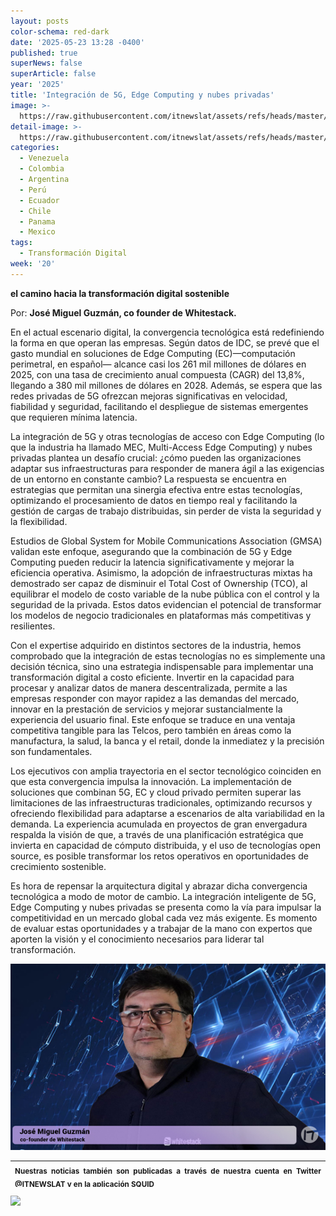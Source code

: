```yaml
---
layout: posts
color-schema: red-dark
date: '2025-05-23 13:28 -0400'
published: true
superNews: false
superArticle: false
year: '2025'
title: 'Integración de 5G, Edge Computing y nubes privadas'
image: >-
  https://raw.githubusercontent.com/itnewslat/assets/refs/heads/master/img/540x320/Jose-Miguel-Guzman-p.jpg
detail-image: >-
  https://raw.githubusercontent.com/itnewslat/assets/refs/heads/master/img/1024x680/Jose-Miguel-Guzman-g.jpg
categories:
  - Venezuela
  - Colombia
  - Argentina
  - Perú
  - Ecuador
  - Chile
  - Panama
  - Mexico
tags:
  - Transformación Digital
week: '20'
---
```

**el camino hacia la transformación digital sostenible**
 
Por: **José Miguel Guzmán, co founder de Whitestack.**

En el actual escenario digital, la convergencia tecnológica está redefiniendo la forma en que operan las empresas. Según datos de IDC, se prevé que el gasto mundial en soluciones de Edge Computing (EC)—computación perimetral, en español— alcance casi los 261 mil millones de dólares en 2025, con una tasa de crecimiento anual compuesta (CAGR) del 13,8%, llegando a 380 mil millones de dólares en 2028. Además, se espera que las redes privadas de 5G ofrezcan mejoras significativas en velocidad, fiabilidad y seguridad, facilitando el despliegue de sistemas emergentes que requieren mínima latencia. 

La integración de 5G  y otras tecnologías de acceso con Edge Computing (lo que la industria ha llamado MEC, Multi-Access Edge Computing) y nubes privadas plantea un desafío crucial: ¿cómo pueden las organizaciones adaptar sus infraestructuras para responder de manera ágil a las exigencias de un entorno en constante cambio? La respuesta se encuentra en estrategias que permitan una sinergia efectiva entre estas tecnologías, optimizando el procesamiento de datos en tiempo real y facilitando la gestión de cargas de trabajo distribuidas, sin perder de vista la seguridad y la flexibilidad.

Estudios de Global System for Mobile Communications Association (GMSA) validan este enfoque, asegurando que la combinación de 5G y Edge Computing pueden reducir la latencia significativamente y mejorar la eficiencia operativa. Asimismo, la adopción de infraestructuras mixtas ha demostrado ser capaz de disminuir el Total Cost of Ownership (TCO), al equilibrar el modelo de costo variable de la nube pública con el control y la seguridad de la privada. Estos datos evidencian el potencial de transformar los modelos de negocio tradicionales en plataformas más competitivas y resilientes.

Con el expertise adquirido en distintos sectores de la industria, hemos comprobado que la integración de estas tecnologías no es simplemente una decisión técnica, sino una estrategia indispensable para implementar una transformación digital a costo eficiente. Invertir en la  capacidad para procesar y analizar datos de manera descentralizada, permite a las empresas responder con mayor rapidez a las demandas del mercado, innovar en la prestación de servicios y mejorar sustancialmente la experiencia del usuario final. Este enfoque se traduce en una ventaja competitiva tangible para las Telcos, pero también en áreas como la manufactura, la salud, la banca y el retail, donde la inmediatez y la precisión son fundamentales.

Los ejecutivos con amplia trayectoria en el sector tecnológico coinciden en que esta convergencia impulsa la innovación. La implementación de soluciones que combinan 5G, EC y cloud privado permiten superar las limitaciones de las infraestructuras tradicionales, optimizando recursos y ofreciendo flexibilidad para adaptarse a escenarios de alta variabilidad en la demanda. La experiencia acumulada en proyectos de gran envergadura respalda la visión de que, a través de una planificación estratégica que invierta en capacidad de cómputo distribuida, y el uso de tecnologías open source, es posible transformar los retos operativos en oportunidades de crecimiento sostenible.

Es hora de repensar la arquitectura digital y abrazar dicha convergencia tecnológica a modo de motor de cambio. La integración inteligente de 5G, Edge Computing y nubes privadas se presenta como la vía para impulsar la competitividad en un mercado global cada vez más exigente. Es momento de evaluar estas oportunidades y a trabajar de la mano con expertos que aporten la visión y el conocimiento necesarios para liderar tal transformación.

![](https://raw.githubusercontent.com/itnewslat/assets/refs/heads/master/img/540x320/Jose-Miguel-Guzman-p.jpg)

<table style="height: 42px;" width="569">
<tbody>
<tr>
<td style="text-align: justify;"><sub><strong>Nuestras noticias también son publicadas a través de nuestra cuenta en Twitter <a href="https://twitter.com/itnewslat?lang=es">@ITNEWSLAT</a> y en la aplicación <a href="https://squidapp.co/en/">SQUID</a></strong></sub></td>
</tr>
</tbody>
</table>

<img src="https://tracker.metricool.com/c3po.jpg?hash=56f88a41e39ab42c063cc51676587a04"/>